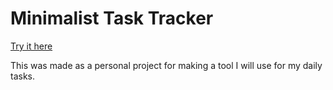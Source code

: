 # Minimalist Task Tracker
[Try it here](https://minimalist-task-tracker.netlify.app)

This was made as a personal project for making a tool I will use for my daily tasks.